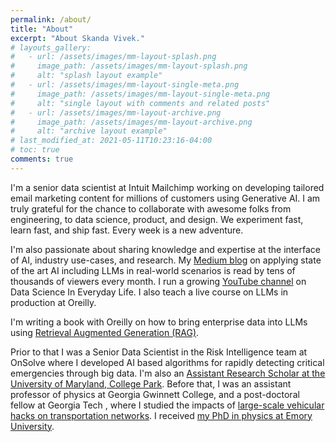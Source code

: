 ```yaml
---
permalink: /about/
title: "About"
excerpt: "About Skanda Vivek."
# layouts_gallery:
#   - url: /assets/images/mm-layout-splash.png
#     image_path: /assets/images/mm-layout-splash.png
#     alt: "splash layout example"
#   - url: /assets/images/mm-layout-single-meta.png
#     image_path: /assets/images/mm-layout-single-meta.png
#     alt: "single layout with comments and related posts"
#   - url: /assets/images/mm-layout-archive.png
#     image_path: /assets/images/mm-layout-archive.png
#     alt: "archive layout example"
# last_modified_at: 2021-05-11T10:23:16-04:00
# toc: true
comments: true
---
```


I'm a senior data scientist at Intuit Mailchimp working on developing tailored email marketing content for millions of customers using Generative AI. I am truly grateful for the chance to collaborate with awesome folks from engineering, to data science, product, and design. We experiment fast, learn fast, and ship fast. Every week is a new adventure. 

I'm also passionate about sharing knowledge and expertise at the interface of AI, industry use-cases, and research. My [Medium blog](https://skanda-vivek.medium.com/) on applying state of the art AI including LLMs in real-world scenarios is read by tens of thousands of viewers every month. I run a growing [YouTube channel](https://www.youtube.com/channel/UCqTQFBL17FbF0imuzZOUP_A) on Data Science In Everyday Life. I also teach a live course on LLMs in production at Oreilly.

I'm writing a book with Oreilly on how to bring enterprise data into LLMs using [Retrieval Augmented Generation (RAG)](https://learning.oreilly.com/library/view/retrieval-augmented-generation/9781098165161/).

Prior to that I was a Senior Data Scientist in the Risk Intelligence team at OnSolve where I developed AI based algorithms for rapidly detecting critical emergencies through big data. I'm also an [Assistant Research Scholar at the University of Maryland, College Park](https://spp.umd.edu/our-community/faculty-staff/skanda-vivek). Before that, I was an assistant professor of physics at Georgia Gwinnett College, and a post-doctoral fellow at Georgia Tech , where I studied the impacts of [large-scale vehicular hacks on transportation networks](https://journals.aps.org/pre/abstract/10.1103/PhysRevE.100.012316). I received [my PhD in physics at Emory University](https://www.pnas.org/content/114/8/1850).



<!-- Currently, my interests are in applying data science techniques for early-detection of critical events and studying cyber-physical vulnerabilities across complex networks. Our research work has been published across multiple scientific journals and broadcasted by news outlets such as BBC and Forbes. I'm also a scientific content creator. I regularly write blogs at the interface of complex systems, and data science for the social good in [Medium](https://skanda-vivek.medium.com/). I've made an open-acess textbook to teach non-science majors science through [examples of everyday phenomena](https://alg.manifoldapp.org/projects/science-of-everyday-materials). If you are interested in collaborating, shoot me an email <skanda.vivek@gmail.com>! -->

<!-- <h2 style="text-align:center">Subscribe to my newsletter.</h2> -->

<!-- <p align="center">
<iframe src="https://skandavivek.substack.com/embed" width="480" height="320" style="border:1px solid #EEE; background:white;" frameborder="0" scrolling="no"></iframe>
</p> -->


<!-- Begin Mailchimp Signup Form -->
<!-- <link href="//cdn-images.mailchimp.com/embedcode/slim-10_7.css" rel="stylesheet" type="text/css">
<style type="text/css">
	#mc_embed_signup{background:#fff; clear:left; font:14px Helvetica,Arial,sans-serif; }
	/* Add your own Mailchimp form style overrides in your site stylesheet or in this style block.
	   We recommend moving this block and the preceding CSS link to the HEAD of your HTML file. */
</style>
<div id="mc_embed_signup">
<form action="https://chaoscontrol.us7.list-manage.com/subscribe/post?u=cd3eef2d66d1a86e7eba23eb3&amp;id=fb46f3513a" method="post" id="mc-embedded-subscribe-form" name="mc-embedded-subscribe-form" class="validate" target="_blank" novalidate>
    <div id="mc_embed_signup_scroll">
	<label for="mce-EMAIL">Subscribe</label>
	<input type="email" value="" name="EMAIL" class="email" id="mce-EMAIL" placeholder="email address" required>
    <!-- real people should not fill this in and expect good things - do not remove this or risk form bot signups-->
